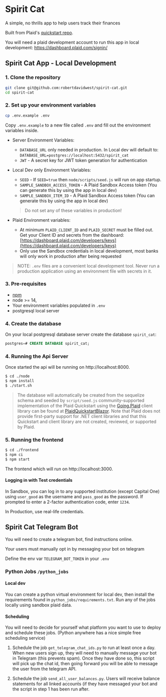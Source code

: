 # Spirit Cat

A simple, no thrills app to help users track their finances

Built from Plaid's [quickstart repo](https://github.com/plaid/quickstart).

You will need a plaid development account to run this app in local development: https://dashboard.plaid.com/signin/

## Spirit Cat App - Local Development 

### 1. Clone the repository

```bash
git clone git@github.com:robertdavidwest/spirit-cat.git
cd spirit-cat
```

### 2. Set up your environment variables

```bash
cp .env.example .env
```

Copy `.env.example` to a new file called `.env` and fill out the environment variables inside.

* Server Environment Variables:
    * `DATABASE_URL` only needed in production. In Local dev will default to: `DATABASE_URL=postgres://localhost:5432/spirit_cat`
    * `JWT` - A secret key for JWT token generation for authentication

* Local Dev only Environment Variables:
    * `SEED` - If `SEED=true` then `node/scripts/seed.js` will run on app startup. 
    * `SAMPLE_SANDBOX_ACCESS_TOKEN` - A Plaid Sandbox Access token (You can generate this by using the app in local dev)
    * `SAMPLE_SANDBOX_ITEM_ID` - A Plaid Sandbox Access token (You can generate this by using the app in local dev)
    > Do not set any of these variables in production!

* Plaid Environment variables:
    * At minimum `PLAID_CLIENT_ID` and `PLAID_SECRET` must be filled out. Get your Client ID and secrets from
the dashboard: [https://dashboard.plaid.com/developers/keys](https://dashboard.plaid.com/developers/keys)
    * Only use the Sandbox credentials in local development, most banks will only work in production after being requested

> NOTE: `.env` files are a convenient local development tool. Never run a production application
> using an environment file with secrets in it.

### 3. Pre-requisites

- [npm](https://www.npmjs.com/get-npm)
- node >= 14,
- Your environment variables populated in `.env`
- postgresql local server

### 4. Create the database

On your local postgresql database server create the database `spirit_cat`:

```sql
postgres=# CREATE DATABASE spirit_cat;
```

### 4. Running the Api Server

Once started the api will be running on http://localhost:8000. 

```bash
$ cd ./node
$ npm install
$ ./start.sh
```

> The database will automatically be created from the sequelize schema and seeded by `script/seed.js`
 community-supported implementation of the Plaid Quickstart using the [Going.Plaid](https://github.com/viceroypenguin/Going.Plaid) client library can be found at [PlaidQuickstartBlazor](https://github.com/jcoliz/PlaidQuickstartBlazor). Note that Plaid does not provide first-party support for .NET client libraries and that this Quickstart and client library are not created, reviewed, or supported by Plaid. 

### 5. Running the frontend

```bash
$ cd ./frontend
$ npm ci
$ npm start
```

The frontend which will run on http://localhost:3000.

#### Logging in with Test credentials

In Sandbox, you can log in to any supported institution (except Capital One) using `user_good` as the username and `pass_good` as the password. If prompted to enter a 2-factor authentication code, enter `1234`.

In Production, use real-life credentials.

## Spirit Cat Telegram Bot 

You will need to create a telegram bot, find instructions online. 

Your users must manually opt in by messaging your bot on telegram

Define the env var `TELEGRAM_BOT_TOKEN` in your `.env` 

### Python Jobs `/python_jobs`

#### Local dev

You can create a python virtual environment for local dev, then install 
the requirements found in `python_jobs/requirements.txt`. 
Run any of the jobs locally using sandbox plaid data.

#### Scheduling 

You will need to decide for yourself what platform you want to use to deploy
and schedule these jobs. (Python anywhere has a nice simple free scheduling 
service)

1. Schedule the job `get_telegram_chat_ids.py` to run at least once a day. 
   When new users sign up, they will need to manually message your bot in Telegram 
   (this prevents spam). Once they have done so, this script will pick up the
   chat id, then going forward you will be able to message the user from
   the telegram API.

2. Schedule the job `send_all_user_balances.py`. Users will receive balance
   statements for all linked accounts (if they have messaged your bot and the
   script in step 1 has been run after.
